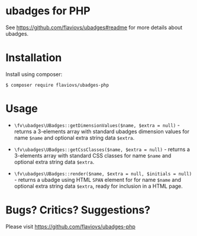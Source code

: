 ubadges for PHP
===============

See https://github.com/flaviovs/ubadges#readme for more details about ubadges.


Installation
============

Install using composer:

```console
$ composer require flaviovs/ubadges-php
```


Usage
=====

* `\fv\ubadges\UBadges::getDimensionValues($name, $extra = null)` -
  returns a 3-elements array with standard ubadges dimension values
  for name `$name` and optional extra string data `$extra`.
  
* `\fv\ubadges\UBadges::getCssClasses($name, $extra = null)` - returns
  a 3-elements array with standard CSS classes
  for name `$name` and optional extra string data `$extra`.
  
* `\fv\ubadges\UBadges::render($name, $extra = null, $initials =
  null)` - returns a ubadge using HTML `SPAN` element for for name
  `$name` and optional extra string data `$extra`, ready for inclusion
  in a HTML page.
  
  
Bugs? Critics? Suggestions?
===========================
Please visit https://github.com/flaviovs/ubadges-php
  
  
